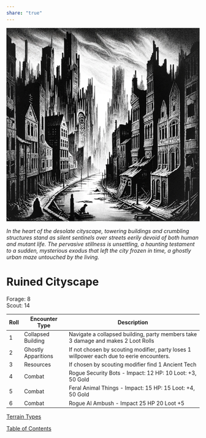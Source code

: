 ```yaml
---  
share: "true"  
---  
```

  
![city-scape](./city-scape.png)    
    
*In the heart of the desolate cityscape, towering buildings and crumbling structures stand as silent sentinels over streets eerily devoid of both human and mutant life. The pervasive stillness is unsettling, a haunting testament to a sudden, mysterious exodus that left the city frozen in time, a ghostly urban maze untouched by the living.*    
    
# Ruined Cityscape    
    
Forage: 8    
Scout: 14    
    
| Roll | Encounter Type | Description |    
| ---- | ---- | ---- |    
| 1 | Collapsed Building | Navigate a collapsed building, party members take 3 damage and makes 2 Loot Rolls |    
| 2 | Ghostly Apparitions | If not chosen by scouting modifier, party loses 1 willpower each due to eerie encounters. |    
| 3 | Resources | If chosen by scouting modifier find 1 Ancient Tech |    
| 4 | Combat | Rogue Security Bots - Impact: 12 HP: 10 Loot: +3, 50 Gold |    
| 5 | Combat | Feral Animal Things - Impact: 15 HP: 15 Loot: +4, 50 Gold |    
| 6 | Combat | Rogue AI Ambush - Impact 25 HP 20 Loot +5 |    
    
[Terrain Types](./Terrain%20Types.html)    
    
[Table of Contents](./Table%20of%20Contents.html)